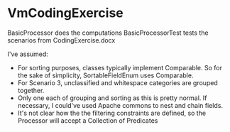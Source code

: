 # VmCodingExercise

BasicProcessor does the computations
BasicProcessorTest tests the scenarios from CodingExercise.docx

I've assumed:
- For sorting purposes, classes typically implement Comparable. So for the sake of simplicity, SortableFieldEnum uses Comparable.
- For Scenario 3, unclassified and whitespace categories are grouped together.
- Only one each of grouping and sorting as this is pretty normal. If necessary, I could've used Apache commons to nest and chain fields.
- It's not clear how the the filtering constraints are defined, so the Processor will accept a Collection of Predicates
